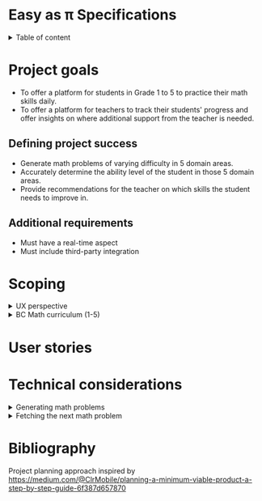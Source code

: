 # Easy as π Specifications

<details>
<summary>Table of content</summary>
- [Easy as π Specifications](#easy-as-%cf%80-specifications)
- [Project goals](#project-goals)
  - [Defining project success](#defining-project-success)
  - [Additional requirements](#additional-requirements)
- [Scoping](#scoping)
  - [UX perspective](#ux-perspective)
    - [Personas](#personas)
    - [Brainstorming user actions](#brainstorming-user-actions)
    - [Pains and gains](#pains-and-gains)
    - [Opportunity statements](#opportunity-statements)
  - [BC Math curriculum (Grade 1 to 5)](#bc-math-curriculum-grade-1-to-5)
- [User stories](#user-stories)
- [Technical considerations](#technical-considerations)
  - [Generating math problems](#generating-math-problems)
    - [Rule-based generation](#rule-based-generation)
    - [Categorizing student's ability](#categorizing-students-ability)
    - [Formulating rules as constraints](#formulating-rules-as-constraints)
    - [Finding the best assignment](#finding-the-best-assignment)
    - [Hashing](#hashing)
  - [Adapting to the student's performance](#adapting-to-the-students-performance)
  - [Fetching the next math problem](#fetching-the-next-math-problem)
    - [API](#api)
- [Bibliography](#bibliography)
</details>

# Project goals

- To offer a platform for students in Grade 1 to 5 to practice their math skills daily.
- To offer a platform for teachers to track their students' progress and offer insights
on where additional support from the teacher is needed.

##  Defining project success

- Generate math problems of varying difficulty in 5 domain areas.
- Accurately determine the ability level of the student in those 5 domain areas.
- Provide recommendations for the teacher on which skills the student needs to improve in.

## Additional requirements

- Must have a real-time aspect
- Must include third-party integration

# Scoping

<details>
<summary>UX perspective</summary>

## UX perspective

### Personas

**Students**

<details>
<summary>Ewen (Grade 3 student)</summary>
Ewen loves video games and can quickly get addicted to games on his parent's phones.
He is not very interested in school and lags behing compared to his classmates.
</details>
<details>
<summary>Enora (Grade 5 student)</summary>
Enora generally likes school, but thinks she is not good at math. She rapidly gives up
on math problems, and think she will never improve. At school, she prefers arts and English class.
</details>

<details>
<summary>Gareth (Grade 1 student)</summary>
Gareth loves the thrill of solving puzzles. He is considered brilliant at school, and is quite bored in 
class.
</details>

**Teacher**

<details>
<summary>Jess (Grade 3 teacher)</summary>
Jess is a teacher in a class of 32 students. She struggles to find time to help all her students individually and
she is worried that if she spent more time, the rest of her class would not do anything productive.
</details>

<details>
<summary>George (Grade 5 teacher for students with disabilities)</summary>
George has 5 students in his class with varying levels of cognitive disabilities. His students are generally quite
attentive, but their knowledge and skill level are quite different, and he sometimes has difficulty making his classes
interesting and interactive.
</details>

<details>
<summary>Annie (Parent of a Grade 2 student)</summary>
Annie is a consultant in an engineering firm and has difficulty coming home early most days of the week. She
wants to make sure her son gets enough practice in mathematics to make sure he does well in school.
She wants him to learn how to study, but she doesn't know where to start and is often not around to help him.
</details>

### Brainstorming user actions

| User     | Actions                                                     | Story Ending                                   |
| -------- | ----------------------------------------------------------- | ---------------------------------------------- |
| Students | S1 - Join a teacher virtual classroom                       | Successfully complete the daily set            |
|          | S2 - Work on a daily math set                               | Get feedback on what to work next              |
|          | S3 - Ask for help from their teacher                        |                                                |
|          | S4 - Access learning material to solve a particular problem |                                                |
|          | S5 - Track their success rate                               |                                                |
|          |                                                             |                                                |
| Teachers | T1 - Create a virtual classroom                             | Know the deficiencies of each student          |
|          | T2 - Prepare the content of the daily math set              | Get recommendations on which area is deficient |
|          | T3 - View individual student progress in each domain area   |                                                |
|          | T4 - View recommendations                                   |                                                |
|          | T5 - Respond to students' request for help                  |                                                |
|          | T6 - Add recommended learning material                      |                                                |

\* italicized actions are not being considered for MVP

### Pains and gains

| Pain                                      | Action      | Gain                                      |
| ----------------------------------------- | ----------- | ----------------------------------------- |
| Authentication is difficult               | S1 T1       | Quickly get set up on the app             |
| Getting students on the app is difficult  | S1 T1       | Quickly get set up on the app             |
| Running out of math problems              | S2          | Enough problems for practice              |
| Problems are too difficult                | S2 S3 S4 S5 | Improved learning                         |
| Need practice in certain areas            | S2 S5       | Improved learning                         |
| Need help on math problems                | S3 S4       | Improved learning                         |
| Understanding how well you are performing | S5          | Increased retention and improved learning |
| Lose interest in the app                  | S2 S5       | Increased retention and better data       |
| Know what students need help on           | T3 T4 T5    | Adjust teaching approach                  |
| Adapt the app to current class progress   | T2 T6       | Adjust teaching approach                  |
| Know which students are ahead/lagging     | T3 T4       | Know which students to focus on           |

### Opportunity statements

- How might we make authenticating simple for students?
- How might we make creating a classroom simple for teachers?
- How might we provide enough math problems for students to practice on?
- How might we make sure that the problems are at the correct level of difficulty?
- How might we adapt the app to particular student's deficiencies?
- How can we inform students regarding their performance?
- How can we ensure that students remain engaged in the app ?
- How can we inform the teacher on the areas that students need more help?
- How can we inform the teacher on the students that are ahead/behind the rest of the class?
- How can we let the teacher influence the problems the students are working on?
</details>

<details>
<summary>BC Math curriculum (1-5)</summary>

## BC Math curriculum (Grade 1 to 5)

The BC math curriculum from grade 1 to 5 is focused on building mathematic literacy in the following areas:

- Counting, and number decomposition
- Fractions and decimals
- Patterns (repeating, increasing, decreasing)
- Addition, substraction, multiplication and division
- Financial literacy
- Equations with an unknown number
- Probability
- 2D shapes (describing them, perimeter)

Generally, those concepts remain in focus for each year level, with increased complexity. The curriculum is very precise
regarding the scope of learning for each year level (eg. addition to 20 in Grade 1).

This information could be used to determine which problem to show to students based on their estimated year level.

More information can be found here: https://curriculum.gov.bc.ca/curriculum/mathematics/

</details>

# User stories

# Technical considerations

<details>
<summary>
Generating math problems
</summary>

## Generating math problems

This is the most critical piece of this project. Hence, effort should be made to
ensure this part of the project is extensible without modification to the rest
of the project.

### Rule-based generation

The BC Math curriculum from grade 1 to 5 can easily be transformed into a list of requirements. The curriculum
is divided into 5 major archetypes, each containing a set of problem types.

At each year level, the curriculum specifies a certain number of constraints particular to that year. For example,
in Grade 1, students are expected to be able to add numbers up to 10. These constraints could be used to determine
which problem to show to students.

### Categorizing student's ability

To determine the correct problem to show the student, students will be categorized according to their grade and level
within their grade. There are 3 levels per grade, low, medium, and high level. The rules selected to generate a problem
of a particular type will vary depending on the student's assigned category.

### Formulating rules as constraints

Each rule of a particular problem type can be formulated as a mathematical inequation.

For example, for addition in Grade 1, students are expected to be able to add a "large" number with 
a "small" number to values up to 10. This can be formulated as such, assuming an addition takes the form a + b = c.

- `a > 5`
- `b < 5`
- `a + b < 10`

A particular assignment to all the variables can be scored on how many constraints it satisfies.

### Finding the best assignment

Using local search with gradient descent, we can find the assignment that satisfies all the constraints. The starting
assignment can use the unary constraints as a starting point, and the algorithm can iterate until it finds a solution
for the complex constraints. This approach allows us to be quite declarative in formulating the rules of a particular
problem, and have the algorithm remain general enough to solve the problem for us.

The algorithm accepts a problem definition (variables and constraints) and outputs the best assignment it found for
all the variables.

### Hashing

We need to ensure some determinism when generating math problems. This can be achieved by seeding the random number
generator.

## Adapting to the student's performance

Depending on the student performance, we can adjust the category the student is in to vary the problems difficulty.

**Important** more research is needed in this area to find the best approach to encourage learning. We want to strike
a good balance between giving problems that are not too difficult, and problems that are not too easy.

Students score or loose points depending on whether they get problems right or wrong.
Performance categories (eg. Grade 3 medium level) each allow students a score up to 10 points. 
If a students exceeds these 10 points, they "graduate" to the next category (here, Grade 3 high level).
If a students goes below zero point, they are demoted to the level below (here Grade 3 low level).

Students will receive one point for each correct answer, and loose 2 points for each wrong answer.

It is important to note that these scores are given per problem type. A student may be Grade 2 high on addition,
but Grade 1 medium on substraction.

</details>


<details>
<summary>
Fetching the next math problem
</summary>

## Fetching the next math problem

### API

1.  `GET math-problems/nextProblem?previousResult={previousResult}`

    - Description:    Retrieves the next problem for a specific user based on their result of the previous problem
    - URL:            http://Dunno.com/math-problems/nextProblem?previousResult={previousResult}
    - Headers:        
        ```json
        {
            "userUid": <UUID>
        }
        ```

    - Response:       
        - `HTTP/1.1 200 OK`
            ```json 
            {
                "problemArchetype": "arithmetic",
                "problemType": "addition",
                "problem": "3 + 4 =",
                "solution": ["7"],
                "difficulty": 10,
                "seed": someHash
            }
            ```

        - `HTTP/1.1 400 Bad Request`
            *  when "previousResult" is missing
            *  when "previousResult" is not "correct" or "incorrect"

        - `HTTP/1.1 404 Not Found`
            *  when userUid is not found

        - `HTTP/1.1 500 Internal Server Error`
    

    - Notes:          
        *  "solution" is an array because we could support solution steps in the future
        *  "difficulty" is an arbitray number right now, we still need to define the scale of 
           this and what it means. For now it will just be the average of the numbers on the
           left side of the equation
        *  The next problem will be 1 of 2. Either a harder one or an easier one. This is 
           based on "previousResult". If student got the previous problem correct, the next will
           be harder and vise versa
        *  Asynchrously, 2 potential next math problems will be generated after every call of this endpoint.
           One easier problem for if user gets previous problem wrong, another harder problem for it user gets
           previous problem correct. This will speed up this endpoint, but we will handle this later


2.  `POST math-problems/newTemplate`
   
    - Description:    Inserts a new problem template into the database. *This should be used internally only, not by the app*
    - URL:            http://Dunno.com/math-problems/newTemplate
    - Headers:        `N/A`

    - Request Body:
        ```json
        {
            "problemArchetype": "Arithmetic",
            "problemType": "subtraction",
            "operators": ["-"],
        }
        ```

    - Response: 
        - `HTTP/1.1 201 Created`
            *  problem template successfully saved in db
                    
        - `HTTP/1.1 400 Bad Request`
            *  when any of the fields in the request body are invalid or insufficient given the "problemArchetype"
    
        - `HTTP/1.1 500 Internal Server Error`

    - Notes:          
        *  "problemArchetype" is required because in future different types of problems could be supported. For       
            example: area questions, equation questions, fraction questions. The other fields will likely be different
            based on the "problemArchetype". For example an area question will not require "operators"
        *  The reason I chose this format instead of inputting a string temple like "x - y =" is because we could have
            any number of operands. Also for a problem that tests BEDMAS (4 + (15/3)) we could have operators or brackets
            in any place
    

3.  GET math-problems/allTemplates

    - Description:    Gets all problem templates in the database *This should be used interally only, not by the app*
    - URL:            http://Dunno.com/math-problems/allTemplates
    - Headers:        `N/A`

    - Response: 
        - `HTTP/1.1 200 OK`
            ```json 
            {
                "arithmetic": [
                    {
                        "problemType": "addition",
                        "operators": ["+"]
                    },
                    {
                        "problemType": "subtraction",
                        "operators": ["-"]
                    },
                    {
                        "problemType": "multiplication",
                        "operators": ["*"]
                    },
                    {
                        "problemType": "division",
                        "operators": ["/"]
                    },
                    {
                        "problemType": "bedmas",
                        "operators": ["+", "-", "*", "/", "^", "(", ")"]
                    }
                ],
                "fractions": [
                    {
                        "problemType": "addition",
                        "operators": ["+"]
                    }
                ],
                "Geometry": [
                    {
                        "problemType": "area",
                        "shape": ["circle", "square", "rectangle", "triangle"]
                    }
                ]
            }
            ```
</details>



# Bibliography

Project planning approach inspired by https://medium.com/@ClrMobile/planning-a-minimum-viable-product-a-step-by-step-guide-6f387d657870

